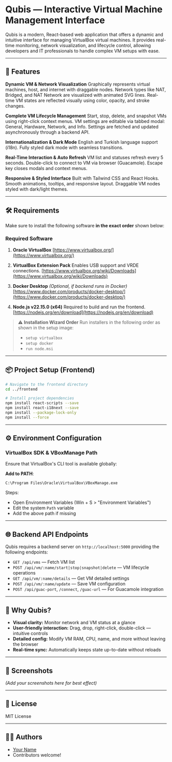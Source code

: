 # Qubis — Interactive Virtual Machine Management Interface

Qubis is a modern, React-based web application that offers a dynamic and intuitive interface for managing VirtualBox virtual machines. It provides real-time monitoring, network visualization, and lifecycle control, allowing developers and IT professionals to handle complex VM setups with ease.

---

## 🚀 Features

**Dynamic VM & Network Visualization**
Graphically represents virtual machines, host, and internet with draggable nodes.
Network types like NAT, Bridged, and NAT Network are visualized with animated SVG lines.
Real-time VM states are reflected visually using color, opacity, and stroke changes.

**Complete VM Lifecycle Management**
Start, stop, delete, and snapshot VMs using right-click context menus.
VM settings are editable via tabbed modal: General, Hardware, Network, and Info.
Settings are fetched and updated asynchronously through a backend API.

**Internationalization & Dark Mode**
English and Turkish language support (i18n).
Fully styled dark mode with seamless transitions.

**Real-Time Interaction & Auto Refresh**
VM list and statuses refresh every 5 seconds.
Double-click to connect to VM via browser (Guacamole).
Escape key closes modals and context menus.

**Responsive & Styled Interface**
Built with Tailwind CSS and React Hooks.
Smooth animations, tooltips, and responsive layout.
Draggable VM nodes styled with dark/light themes.

---

## 🛠 Requirements

Make sure to install the following software **in the exact order** shown below:

### Required Software

1. **Oracle VirtualBox**
   [https://www.virtualbox.org/](https://www.virtualbox.org/)

2. **VirtualBox Extension Pack**
   Enables USB support and VRDE connections.
   [https://www.virtualbox.org/wiki/Downloads](https://www.virtualbox.org/wiki/Downloads)

3. **Docker Desktop** *(Optional, if backend runs in Docker)*
   [https://www.docker.com/products/docker-desktop/](https://www.docker.com/products/docker-desktop/)

4. **Node.js v22.15.0 (x64)**
   Required to build and run the frontend.
   [https://nodejs.org/en/download](https://nodejs.org/en/download)

> ⚠️ **Installation Wizard Order**
> Run installers in the following order as shown in the setup image:
>
> * `setup virtualbox`
> * `setup docker`
> * `run node.msi`

---

## 📦 Project Setup (Frontend)

```bash
# Navigate to the frontend directory
cd ../frontend

# Install project dependencies
npm install react-scripts --save
npm install react-i18next --save
npm install --package-lock-only
npm install --force
```

---

## ⚙️ Environment Configuration

### VirtualBox SDK & VBoxManage Path

Ensure that VirtualBox's CLI tool is available globally:

**Add to PATH**:

```
C:\Program Files\Oracle\VirtualBox\VBoxManage.exe
```

Steps:

* Open Environment Variables (Win + S > "Environment Variables")
* Edit the system `Path` variable
* Add the above path if missing

---

## 🌐 Backend API Endpoints

Qubis requires a backend server on `http://localhost:5000` providing the following endpoints:

* `GET /api/vms` — Fetch VM list
* `POST /api/vm/:name/start|stop|snapshot|delete` — VM lifecycle operations
* `GET /api/vm/:name/details` — Get VM detailed settings
* `POST /api/vm/:name/update` — Save VM configuration
* `POST /api/guac-port`, `/connect`, `/guac-url` — For Guacamole integration

---

## 🙋 Why Qubis?

* **Visual clarity:** Monitor network and VM status at a glance
* **User-friendly interaction:** Drag, drop, right-click, double-click — intuitive controls
* **Detailed config:** Modify VM RAM, CPU, name, and more without leaving the browser
* **Real-time sync:** Automatically keeps state up-to-date without reloads

---

## 📸 Screenshots

*(Add your screenshots here for best effect)*

---

## 📄 License

MIT License

---

## 👨‍💻 Authors

* [Your Name](https://github.com/your-username)
* Contributors welcome!
